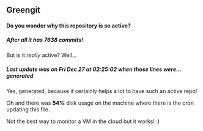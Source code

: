 ## Greengit

#### Do you wonder why this repository is so active?

##### After all it has 7638 commits!

But is it *really* active? Well...

##### Last update was on Fri Dec 27 at 02:25:02 when those lines were... generated

Yes, generated, because it certainly helps a lot to have such an active repo!

Oh and there was **54%** disk usage on the machine
where there is the cron updating this file.

Not the best way to monitor a VM in the cloud but it works! :)
